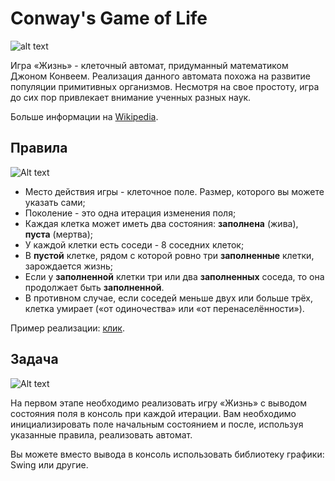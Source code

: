 # Conway's Game of Life

![alt text](https://upload.wikimedia.org/wikipedia/commons/e/e5/Gospers_glider_gun.gif)

Игра «Жизнь» - клеточный автомат, придуманный математиком Джоном Конвеем. Реализация данного автомата похожа на развитие популяции примитивных организмов. Несмотря на свое простоту, игра до сих пор привлекает внимание ученных разных наук. 

Больше информации на [Wikipedia](https://ru.wikipedia.org/wiki/%D0%96%D0%B8%D0%B7%D0%BD%D1%8C_(%D0%B8%D0%B3%D1%80%D0%B0)).

## Правила

![Alt text](https://vk.com/doc2000013719_459986971?hash=2ac8864167dc30d40e&dl=fb9c459ba026b67547&wnd=1&module=im)

* Место действия игры - клеточное поле. Размер, которого вы можете указать сами;
* Поколение - это одна итерация изменения поля;
* Каждая клетка может иметь два состояния: **заполнена** (жива), **пуста** (мертва);
* У каждой клетки есть соседи - 8 соседних клеток;
* В **пустой** клетке, рядом с которой ровно три **заполненные** клетки, зарождается жизнь;
* Если у **заполненной** клетки три или два **заполненных** соседа, то она продолжает быть **заполненной**.
* В противном случае, если соседей меньше двух или больше трёх, клетка умирает («от одиночества» или «от перенаселённости»).

Пример реализации: [клик](http://pmav.eu/stuff/javascript-game-of-life-v3.1.1/).

## Задача

![Alt text](https://vk.com/doc2000013574_460279076?hash=641cd1180d0aec8ccf&dl=11974987110ff160b4&wnd=1&module=im)

На первом этапе необходимо реализовать игру «Жизнь» с выводом состояния поля в консоль при каждой итерации. Вам необходимо инициализировать поле начальным состоянием и после, используя указанные правила, реализовать автомат.

Вы можете вместо вывода в консоль использовать библиотеку графики: Swing или другие.
